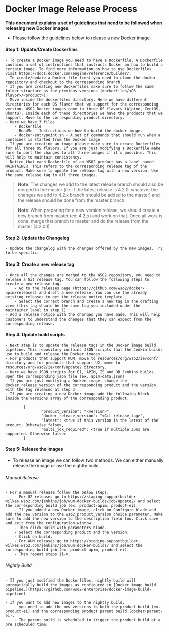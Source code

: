 # Docker Image Release Process

**This document explains a set of guidelines that need to be followed when releasing new Docker images.**

- Please follow the guidelines below to release a new Docker image.

#### Step 1: Update/Create Dockerfiles

    - To create a Docker image you need to have a Dockerfile. A Dockerfile contains a set of instructions that instructs Docker on how to build a certain image. To find more information on how to use Dockerfiles visit https://docs.docker.com/engine/reference/builder/.
    - To create/update a Docker file first you need to clone the docker repository and checkout to the corresponding branch.
    - If you are creating new Dockerfiles make sure to follow the same folder structure as the previous versions (dockerfiles/<OS flavor>/<product>).
    - Move inside the dockerfiles directory. Here we have different directories for each OS flavor that we support for the corresponding version. WSO2 Docker images come in three OS flavors (Alpine, CentOS, Ubuntu). Inside each of these directories we have the products that we support. Move to the corresponding product directory.
    - Here we have 3 files
        - Dockerfile
        - ReadMe - Instructions on how to build the docker image.
        - docker-entrypoint.sh - A set of commands that should run when a container is started from the Docker image
    - If you are creating an image please make sure to create Dockerfiles for all three OS flavors. If you are just modifying a Dockerfile make sure to port the changes to all three images if it’s possible. This will help to maintain consistency.
    - Notice that each Dockerfile of an WSO2 product has a label named MAINTAINER. This refers to the corresponding release tag of the product. Make sure to update the release tag with a new version. Use the same release tag in all three images.

> **Note**: The changes we add to the latest release branch should also be merged to the master (i.e. if the latest release is 4.2.0, whatever the changes we add to 4.2.x branch should be added to the master) and the release should be done from the master branch.

> **Note**: When preparing for a new version release, we should create a new branch from master (ex: 4.2.x) and work on that. Once all work is done, merge that branch to master and do the release from the master (4.2.0.1)

#### Step 2: Update the Changelog

    - Update the changelog with the changes offered by the new images. Try to be specific.

#### Step 3: Create a new release tag

    - Once all the changes are merged to the WSO2 repository, you need to release a Git release tag. You can follow the following steps to create a new release tag.
        - Go to the releases page (https://github.com/wso2/docker-apim/releases) and draft a new release. You can use the already existing releases to get the release notice template.
        - Select the correct branch and create a new tag in the drafting view (this tag should be the same tag you included under the maintainer label in step 1).
    - Add a release notice with the changes you have made. This will help customers to understand the changes that they can expect from the corresponding release.

#### Step 4: Update build scripts

    - Next step is to update the release tags in the Docker image build pipeline. This repository contains JSON scripts that the Jenkin builds use to build and release the Docker images.
    - For products that support WUM, move to resources/org/wso2/ie/conf/ directory and for products that support U2, move to resources/org/wso2/ie/conf/update2 directory.
    - Here we have JSON scripts for EI, APIM, IS and OB Jenkins builds. Open the corresponding json file (ex. apim-data.json)
    - If you are just modifying a Docker image, change the docker_release_version of the corresponding product and the version with the tag released at step 3. 
    - If you are creating a new Docker image add the following block inside the versions array of the corresponding product.
            
            {
                    "product_version": "<version>",
                    "docker_release_version": "<Git release tag>",
                    "latest": <true if this version is the latest of the product. Otherwise false>,
                    "multi_jdk_required": <true if multiple JDKs are supported. Otherwise false>
            }


#### Step 5: Release the images
- To release an image we can follow two methods. We can either manually release the image or use the nightly build.

###### Manual Release

    - For a manual release follow the below steps.
        - For U2 releases go to https://staging-supportbuilder-wilkes.wso2.com/jenkins/job/wum-docker-builds/job/update2/ and select the corresponding build job (ex. product-apim, product-ei).
        - If you added a new Docker image, click on Configure blade and add the new version to the wso2_product_version choice parameter. Make sure to add the new version to the description field too. Click save and exit from the configuration window.
        - Then click Build with parameters blade.
        - Select the corresponding product and the version.
        - Click on build.
        - For WUM releases go to https://staging-supportbuilder-wilkes.wso2.com/jenkins/job/wum-docker-builds/ and select the corresponding build job (ex. product-apim, product-ei).
        - Then repeat steps ii-v.

###### Nightly Build

    - If you just modified the Dockerfiles, nightly build will automatically build the images as configured in [Docker image build pipeline.](https://github.com/wso2-enterprise/docker-image-build-pipeline)

    - If you want to add new images to the nightly build,
        - you need to add the new versions to both the product build (ex. product-ei) and the corresponding product parent build (docker-parent-ei). 
        - The parent build is scheduled to trigger the product build at a pre scheduled time.
